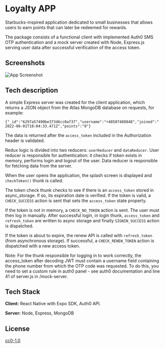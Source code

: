
# Loyalty APP

Starbucks-inspired application dedicated to small businesses that allows users to earn points that can later be redeemed for rewards.

The package consists of a functional client with implemented Auth0 SMS OTP authentication and a mock server created with Node, Express.js serving user data after successful verification of the access token. 

 

## Screenshots

![App Screenshot](https://i.postimg.cc/RCY0pZGY/points-app-main.png)

## Tech description

A simple Express server was created for the client application, which returns a JSON object from the Atlas MongoDB database on requests, for example:

```{"_id":"6297a57490be37346cc0af37","username":"+48507489848","joined":"2022-06-01T18:04:33.471Z","points":"0"}```

The data is returned after the ```access_token``` included in the Authorization header is validated.

Redux logic is divided into two reducers: ```userReducer``` and ```dataReducer```. User reducer is responsible for authentication: it checks if token exists in memory, performs login and logout of the user. Data reducer is responsible for fetching data from the server.


When the user opens the application, the splash screen is displayed and ```checkToken()``` thunk is called.

The token check thunk checks to see if there is an ```access_token``` stored in async_storage. If so, its expiration date is verified. If the token is valid, a ``CHECK_SUCCESS`` action is sent that sets the ``access_token`` state property. 

If the token is not in memory, a ```CHECK_NO_TOKEN``` action is sent. The user must then log in manually. After successful login, in login thunk, ```access_token``` and ```refresh_token``` are written to async storage and finally ```SIGNIN_SUCCESS``` action is dispatched.

If the token is about to expire, the renew API is called with ```refresh_token``` (from asynchronous storage). If successful, a ```CHECK_RENEW_TOKEN``` action is dispatched with a new access token.

Note: For the thunk responsible for logging in to work correctly, the access_token after decoding JWT must contain a username field containing the phone number from which the OTP code was requested. To do this, you need to set a custom rule in auth0 panel - see auth0 documentation and line 41 of server.js in /mock-server.


## Tech Stack

**Client:** React Native with Expo SDK, Auth0 API.

**Server:** Node, Express, MongoDB


## License

[cc0-1.0](https://choosealicense.com/licenses/)

